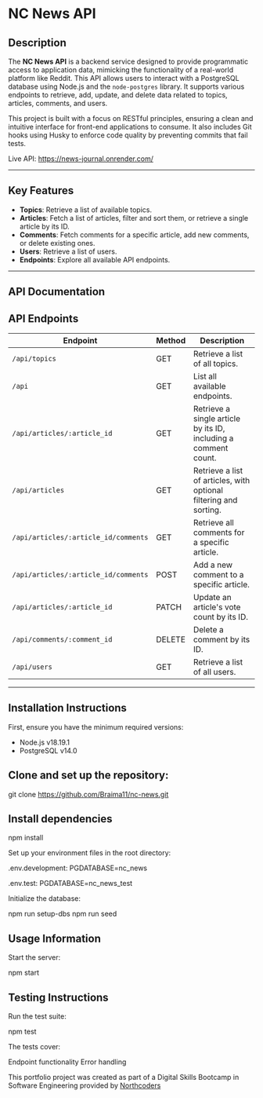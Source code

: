 # NC News API

## Description

The **NC News API** is a backend service designed to provide programmatic access to application data, mimicking the functionality of a real-world platform like Reddit. This API allows users to interact with a PostgreSQL database using Node.js and the `node-postgres` library. It supports various endpoints to retrieve, add, update, and delete data related to topics, articles, comments, and users.

This project is built with a focus on RESTful principles, ensuring a clean and intuitive interface for front-end applications to consume. It also includes Git hooks using Husky to enforce code quality by preventing commits that fail tests.

Live API: https://news-journal.onrender.com/

---

## Key Features

- **Topics**: Retrieve a list of available topics.
- **Articles**: Fetch a list of articles, filter and sort them, or retrieve a single article by its ID.
- **Comments**: Fetch comments for a specific article, add new comments, or delete existing ones.
- **Users**: Retrieve a list of users.
- **Endpoints**: Explore all available API endpoints.

---

## API Documentation

## API Endpoints

| **Endpoint**                         | **Method** | **Description**                                                   |
| ------------------------------------ | ---------- | ----------------------------------------------------------------- |
| `/api/topics`                        | GET        | Retrieve a list of all topics.                                    |
| `/api`                               | GET        | List all available endpoints.                                     |
| `/api/articles/:article_id`          | GET        | Retrieve a single article by its ID, including a comment count.   |
| `/api/articles`                      | GET        | Retrieve a list of articles, with optional filtering and sorting. |
| `/api/articles/:article_id/comments` | GET        | Retrieve all comments for a specific article.                     |
| `/api/articles/:article_id/comments` | POST       | Add a new comment to a specific article.                          |
| `/api/articles/:article_id`          | PATCH      | Update an article's vote count by its ID.                         |
| `/api/comments/:comment_id`          | DELETE     | Delete a comment by its ID.                                       |
| `/api/users`                         | GET        | Retrieve a list of all users.                                     |

---

## Installation Instructions

First, ensure you have the minimum required versions:

- Node.js v18.19.1
- PostgreSQL v14.0

## Clone and set up the repository:

git clone https://github.com/Braima11/nc-news.git

## Install dependencies

npm install

Set up your environment files in the root directory:

.env.development:
PGDATABASE=nc_news

.env.test:
PGDATABASE=nc_news_test

Initialize the database:

npm run setup-dbs
npm run seed

## Usage Information

Start the server:

npm start

## Testing Instructions

Run the test suite:

npm test

The tests cover:

Endpoint functionality
Error handling

This portfolio project was created as part of a Digital Skills Bootcamp in Software Engineering provided by [Northcoders](https://northcoders.com/)
